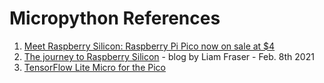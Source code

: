 # Micropython References

1. [Meet Raspberry Silicon: Raspberry Pi Pico now on sale at $4](https://www.raspberrypi.org/blog/raspberry-pi-silicon-pico-now-on-sale/)
1. [The journey to Raspberry Silicon](https://www.raspberrypi.org/blog/the-journey-to-raspberry-silicon/) - blog by Liam Fraser - Feb. 8th 2021
1. [TensorFlow Lite Micro for the Pico](https://github.com/raspberrypi/pico-tflmicro)